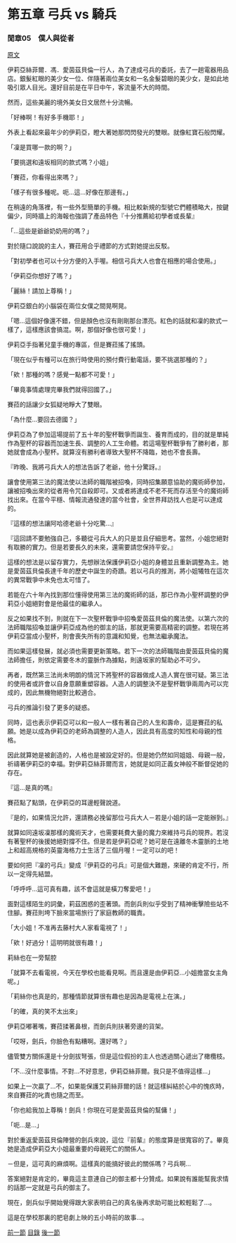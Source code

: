 第五章 弓兵 vs 騎兵
====

### 閒章05　僕人與從者

[原文](https://syosetu.org/novel/42788/33.html)

伊莉亞絲菲爾．馮．愛茵茲貝倫一行人，為了達成弓兵的委託，去了一趟電器用品店。銀髮紅眼的美少女一位、伴隨著兩位美女和一名金髮碧眼的美少女，是如此地吸引眾人目光。還好目前是在平日中午，客流量不大的時間。

然而，這些美麗的境外美女日文居然十分流暢。

「好棒啊！有好多手機耶！」

外表上看起來最年少的伊莉亞，瞪大著她那閃閃發光的雙眼。就像紅寶石般閃耀。

「凜是買哪一款的啊？」

「要挑選和遠坂相同的款式嗎？小姐」

「賽菈，你看得出來嗎？」

「樣子有很多種呢。呃...這...好像在那邊有。」

在稍遠的角落裡，有一些外型簡單的手機。相比較新規的型號它們體積略大，按鍵偏少，同時牆上的海報也強調了產品特色『十分推薦給初學者或長輩』

「...這些是爺爺奶奶用的嗎？」

對於隨口說說的主人，賽菈用合乎禮節的方式對她提出反駁。

「對初學者也可以十分方便的入手喔。相信弓兵大人也會在相應的場合使用。」

「伊莉亞你想好了嗎？」

「麗絲！請加上尊稱！」

伊莉亞銀白的小腦袋在兩位女僕之間晃啊晃。

「嗯...這個好像還不錯，但是顏色也沒有剛剛那台漂亮。紅色的話就和凜的款式一樣了，這樣應該會搞混。啊，那個好像也很可愛！」

伊莉亞手指著兒童手機的專區，但是賽菈搖了搖頭。

「現在似乎有種可以在旅行時使用的預付費行動電話，要不挑選那種的？」

「欸！那種的嗎？感覺一點都不可愛！」

「畢竟事情處理完畢我們就得回國了。」

賽菈的話讓少女狐疑地睜大了雙眼。

「為什麼...要回去德國？」

伊莉亞為了參加這場提前了五十年的聖杯戰爭而誕生、養育而成的，目的就是單純作為聖杯的容器而加速生長、調整的人工生命體。若這場聖杯戰爭有了勝利者，那她就會成為小聖杯。就算沒有勝利者導致大聖杯不降臨，她也不會長壽。

『昨晚、我將弓兵大人的想法告訴了老爺，他十分驚訝。』

讓會使用第三法的魔法使以法師的職階被招喚，同時招集願意協助的魔術師參加，讓被招喚出來的從者用令咒自殺即可。又或者將達成不老不死而存活至今的魔術師找出來。在當今平穩、情報流通發達的當今社會，全世界拜訪找人也是可以達成的。

『這樣的想法讓阿哈德老爺十分吃驚...』

『這回請不要勉強自己，多聽從弓兵大人的只是並且仔細思考。當然，小姐您絕對有取勝的實力。但是若要長久的未來，還需要請您保持平安。』

這樣的想法是以留存實力，先想辦法保護伊莉亞小姐的身體並且重新調整為主。她是愛茵茲貝倫長達千年的歷史中誕生的奇蹟。若以弓兵的推測，將小姐犧牲在這次的異常戰爭中未免也太可惜了。

若能在六十年內找到那位懂得使用第三法的魔術師的話，那已作為小聖杯調整的伊莉亞小姐絕對會是他最佳的繼承人。

反之如果找不到，則就在下一次聖杯戰爭中招喚愛茵茲貝倫的魔法使。以第六次的法師職階招喚並讓伊莉亞成為他的御主的話，那就更需要高精密的調整。若現在將伊莉亞當成小聖杯，則會喪失所有的意識和知覺，也無法繼承魔法。

而如果這樣發展，就必須也需要更新策略。若下一次的法師職階由愛茵茲貝倫的魔法師擔任，則依定需要冬木的靈脈作為據點，則遠坂家的幫助必不可少。

再者，既然第三法尚未明朗的情況下將聖杯的容器做成人造人實在很可疑。第三法的使用者或許會以自身意願重塑容器。人造人的調整決不是聖杯戰爭兩周內可以完成的，因此無機物絕對比較適合。

弓兵的推論引發了更多的疑惑。

同時，這也表示伊莉亞可以和一般人一樣有著自己的人生和壽命，這是賽菈的私願。她是以成為伊莉亞的老師為調整的人造人，因此具有高度的知性和母親的性格。

因此就算她是被創造的，人格也是被設定好的。但是她仍然如同姐姐、母親一般，祈禱著伊莉亞的幸福。對伊莉亞絲菲爾而言，她就是如同正義女神般不斷督促她的存在。

『這...是真的嗎』

賽菈點了點頭，在伊莉亞的耳邊輕聲說道。

『是的，如果情況允許，還請務必挽留那位弓兵大人－若是小姐的話一定能辦到。』

就算如同遠坂凜那樣的魔術天才，也需要耗費大量的魔力來維持弓兵的現界。若沒有著聖杯的後援她絕對撐不住。但是若是伊莉亞呢？她可是在遠離冬木靈脈的土地上和超高規格的英靈海格力士生活了三個月喔！一定可以的吧！

要如何把『凜的弓兵』變成『伊莉亞的弓兵』可是個大難題，來硬的肯定不行，所以一定得先結盟。

「呼呼呼...這可真有趣，該不會這就是橫刀奪愛吧！」

面對這樣陌生的詞彙，莉茲困惑的歪著頭。而劍兵則似乎受到了精神衝擊險些站不住腳。賽菈則垮下臉來當場旅行了家庭教師的職責。

「大小姐！不准再去藤村大人家看電視了！」

「欸！好過分！這明明就很有趣！」

莉絲也在一旁幫腔

「就算不去看電視，今天在學校也能看見啊。而且還是由伊莉亞...小姐擔當女主角呢。」

「莉絲你也真是的，那種情節就算很有趣也是因為是電視上在演。」

「的確，真的笑不太出來」

伊莉亞嘟著嘴，賽菈揉著鼻根，而劍兵則扶著旁邊的貨架。

「哎呀，劍兵，你臉色有點糟啊。還好嗎？」

儘管雙方關係還是十分劍拔弩張，但是這位假扮的主人也透過關心遞出了橄欖枝。

「不...沒什麼事情。不對...不好意思，伊莉亞絲菲爾。我只是不值得這樣...」

如果上一次贏了...不，如果能保護艾莉絲菲爾的話！就這樣糾結於心中的愧疚時，來自賽菈的叱責也隨之而至。

「你也給我加上尊稱！劍兵！你現在可是愛茵茲貝倫的幫傭！」

「呃...是...」

對於重返愛茵茲貝倫陣營的劍兵來說，這位『前輩』的態度算是很寬容的了。畢竟她是造成伊莉亞大小姐最重要的母親死亡的關係人。

－但是，這可真的麻煩啊。這樣真的能搞好彼此的關係嗎？弓兵啊...

答案絕對是肯定的，畢竟這主意連自己的御主都十分贊成。如果說有誰能幫我求情的話那一定就是弓兵的御主了。

現在，劍兵似乎開始覺得跟大家表明自己的真名後再求助可能比較輕鬆了...。

這是在學校那裏的肥皂劇上映的五小時前的故事...。

[前一節](./0527.md)
[目錄](../README.md)
[後一節](./0528.md)
